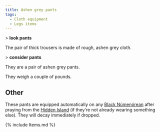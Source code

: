 ```yaml
---
title: Ashen grey pants
tags:
  - Cloth equipment
  - Legs items
---
```

\> **look pants**

The pair of thick trousers is made of rough, ashen grey cloth.

\> **consider pants**

They are a pair of ashen grey pants.

They weigh a couple of pounds.

## Other

These pants are equipped automatically on any [Black
Númenórean](Black_Númenórean "wikilink") after praying from the [Hidden
Island](Hidden_Island "wikilink") (if they're not already wearing
something else). They will decay immediately if dropped.

{% include Items.md %}
